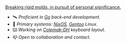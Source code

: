 [Breaking rigid molds, in pursuit of personal significance.](https://www.gnu.org)

- 🛰 _Proficient in [Go](https://go.dev/) back-end development._
- 🐧 _Primary systems: [NixOS](https://nixos.org/), [Gentoo](https://www.gentoo.org/) Linux._
- ⌨️ _Working on [Colemak-DH](https://colemakmods.github.io/mod-dh/) keyboard layout._
- 📪 _Open to collaboration and contact._
